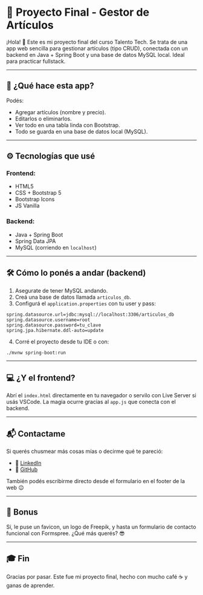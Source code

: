 # 🧪 Proyecto Final - Gestor de Artículos

¡Hola! 👋 Este es mi proyecto final del curso Talento Tech. Se trata de una app web sencilla para gestionar artículos (tipo CRUD), conectada con un backend en Java + Spring Boot y una base de datos MySQL local. Ideal para practicar fullstack.

---

## 🚀 ¿Qué hace esta app?

Podés:

- Agregar artículos (nombre y precio).
- Editarlos o eliminarlos.
- Ver todo en una tabla linda con Bootstrap.
- Todo se guarda en una base de datos local (MySQL).

---

## ⚙️ Tecnologías que usé

### Frontend:
- HTML5
- CSS + Bootstrap 5
- Bootstrap Icons
- JS Vanilla

### Backend:
- Java + Spring Boot
- Spring Data JPA
- MySQL (corriendo en `localhost`)

---

## 🛠️ Cómo lo ponés a andar (backend)

1. Asegurate de tener MySQL andando.
2. Creá una base de datos llamada `articulos_db`.
3. Configurá el `application.properties` con tu user y pass:

```properties
spring.datasource.url=jdbc:mysql://localhost:3306/articulos_db
spring.datasource.username=root
spring.datasource.password=tu_clave
spring.jpa.hibernate.ddl-auto=update
```

4. Corré el proyecto desde tu IDE o con:

```bash
./mvnw spring-boot:run
```

---

## 💻 ¿Y el frontend?

Abrí el `index.html` directamente en tu navegador o servilo con Live Server si usás VSCode. La magia ocurre gracias al `app.js` que conecta con el backend.

---

## 📬 Contactame

Si querés chusmear más cosas mías o decirme qué te pareció:

- 💼 [LinkedIn](https://www.linkedin.com/in/lautaro-flores-491301119)
- 🐙 [GitHub](https://github.com/lautarofederico97)

También podés escribirme directo desde el formulario en el footer de la web 😉

---

## 🧉 Bonus

Sí, le puse un favicon, un logo de Freepik, y hasta un formulario de contacto funcional con Formspree. ¿Qué más querés? 😎

---

## 🎓 Fin

Gracias por pasar. Este fue mi proyecto final, hecho con mucho café ☕ y ganas de aprender.
